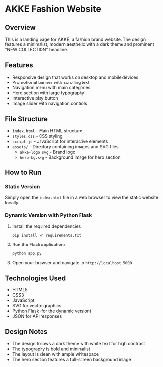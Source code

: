 # AKKE Fashion Website

## Overview
This is a landing page for AKKE, a fashion brand website. The design features a minimalist, modern aesthetic with a dark theme and prominent "NEW COLLECTION" headline.

## Features
- Responsive design that works on desktop and mobile devices
- Promotional banner with scrolling text
- Navigation menu with main categories
- Hero section with large typography
- Interactive play button
- Image slider with navigation controls

## File Structure
- `index.html` - Main HTML structure
- `styles.css` - CSS styling
- `script.js` - JavaScript for interactive elements
- `assets/` - Directory containing images and SVG files
  - `akke-logo.svg` - Brand logo
  - `hero-bg.svg` - Background image for hero section

## How to Run

### Static Version
Simply open the `index.html` file in a web browser to view the static website locally.

### Dynamic Version with Python Flask
1. Install the required dependencies:
   ```
   pip install -r requirements.txt
   ```
2. Run the Flask application:
   ```
   python app.py
   ```
3. Open your browser and navigate to `http://localhost:5000`

## Technologies Used
- HTML5
- CSS3
- JavaScript
- SVG for vector graphics
- Python Flask (for the dynamic version)
- JSON for API responses

## Design Notes
- The design follows a dark theme with white text for high contrast
- The typography is bold and minimalist
- The layout is clean with ample whitespace
- The hero section features a full-screen background image